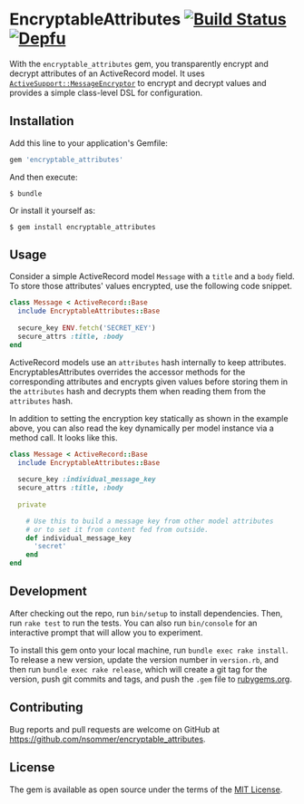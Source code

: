 # EncryptableAttributes [![Build Status](https://travis-ci.org/nsommer/encryptable_attributes.svg?branch=master)](https://travis-ci.org/nsommer/encryptable_attributes) [![Depfu](https://badges.depfu.com/badges/0aa2b808a183e56fa830b90ba072d137/overview.svg)](https://depfu.com/github/nsommer/encryptable_attributes)

With the `encryptable_attributes` gem, you transparently encrypt and decrypt attributes of an ActiveRecord model. It uses [`ActiveSupport::MessageEncryptor`](http://api.rubyonrails.org/classes/ActiveSupport/MessageEncryptor.html) to encrypt and decrypt values and provides a simple class-level DSL for configuration.

## Installation

Add this line to your application's Gemfile:

```ruby
gem 'encryptable_attributes'
```

And then execute:

    $ bundle

Or install it yourself as:

    $ gem install encryptable_attributes

## Usage

Consider a simple ActiveRecord model `Message` with a `title` and a `body` field. To store those attributes' values encrypted, use the following code snippet.

```ruby
class Message < ActiveRecord::Base
  include EncryptableAttributes::Base
  
  secure_key ENV.fetch('SECRET_KEY')
  secure_attrs :title, :body
end
```

ActiveRecord models use an `attributes` hash internally to keep attributes. EncryptablesAttributes overrides the accessor methods for the corresponding attributes and encrypts given values before storing them in the `attributes` hash and decrypts them when reading them from the `attributes` hash.

In addition to setting the encryption key statically as shown in the example above, you can also read the key dynamically per model instance via a method call. It looks like this.

```ruby
class Message < ActiveRecord::Base
  include EncryptableAttributes::Base
  
  secure_key :individual_message_key
  secure_attrs :title, :body
  
  private

    # Use this to build a message key from other model attributes
    # or to set it from content fed from outside.
    def individual_message_key
      'secret'
    end
end
```

## Development

After checking out the repo, run `bin/setup` to install dependencies. Then, run `rake test` to run the tests. You can also run `bin/console` for an interactive prompt that will allow you to experiment.

To install this gem onto your local machine, run `bundle exec rake install`. To release a new version, update the version number in `version.rb`, and then run `bundle exec rake release`, which will create a git tag for the version, push git commits and tags, and push the `.gem` file to [rubygems.org](https://rubygems.org).

## Contributing

Bug reports and pull requests are welcome on GitHub at https://github.com/nsommer/encryptable_attributes.

## License

The gem is available as open source under the terms of the [MIT License](https://opensource.org/licenses/MIT).
